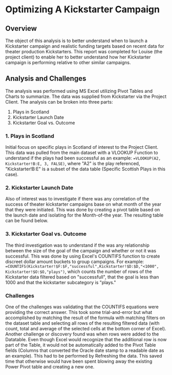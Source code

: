 # Optimizing A Kickstarter Campaign

## Overview
The object of this analysis is to better understand when to launch a Kickstarter campaign and realistic funding targets based on recent data for theater production Kickstarters.
This report was completed for Louise (the project client) to enable her to better understand how her Kickstarter campaign is performing relative to other similar campaigns.

## Analysis and Challenges
The analysis was performed using MS Excel utilizing Pivot Tables and Charts to summarize.  The data was supplied from Kickstarter via the Project Client.  The analysis can be broken into three parts:
1. Plays in Scotland
2. Kickstarter Launch Date
3. Kickstarter Goal vs. Outcome

### 1. Plays in Scotland
Initial focus on specific plays in Scotland of interest to the Project Client. This data was pulled from the main dataset with a VLOOKUP Function to understand if the plays had been successful as an example:
```=VLOOKUP(A2, Kickstarter!B:E, 3, FALSE)```,
where "A2" is the play referenced, "Kickstarter!B:E" is a subset of the data table (Specific Scottish Plays in this case).

### 2. Kickstarter Launch Date
Also of interest was to investigate if there was any correlation of the success of theater kickstarter campaigns base on what month of the year that they were initiated.  This was done by creating a pivot table based on the launch date and isolating for the Month-of-the year.  The resulting table can be found below.

### 3. Kickstarter Goal vs. Outcome
The third investigation was to understand if the was any relationship between the size of the goal of the campaign and whether or not it was successful.  This was done by using Excel's COUNTIFS function to create discreet dollar amount buckets to group campaigns.  For example:
```=COUNTIFS(Kickstarter!$F:$F,"successful",Kickstarter!$D:$D,"<1000", Kickstarter!$O:$O,"plays")```, which counts the number of rows of the Kickstarter data filtered based on "successfull", that the goal is less than 1000 and that the kickstarter subcategory is "plays."

### Challenges
One of the challenges was validating that the COUNTIFS equations were providing the correct answer.  This took some trial-and-error but what accomplished by matching the result of the formula with matching filters on the dataset table and selecting all rows of the resulting filtered data (with count, total and average of the selected cells at the bottom corner of Excel).
Another challenge or discovery found was when rows were added to the Datatable.  Even though Excel would recognize that the additional row is now part of the Table, it would not be automatically added to the Pivot Table fields (Columns that converted the Oracle date stamp to a readable date as an example).  This had to be performed by Refreshing the data.  This saved time that otherwise would have been spent blowing away the existing Power Pivot table and creating a new one.




